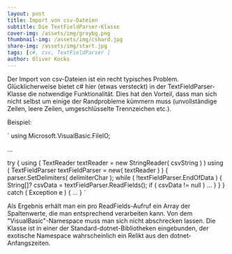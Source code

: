```yaml
---
layout: post
title: Import von csv-Dateien
subtitle: Die TextFieldParser-Klasse
cover-img: /assets/img/graybg.png
thumbnail-img: /assets/img/cshard.jpg
share-img: /assets/img/start.jpg
tags: [c#, csv, TextFieldParser ]
author: Oliver Kocks
---
```


Der Import von csv-Dateien ist ein recht typisches Problem. Glücklicherweise bietet c# hier (etwas versteckt) in der TextFieldParser-Klasse die notwendige Funktionalität. Dies hat den Vorteil, dass man sich
nicht selbst um einige der Randprobleme kümmern muss (unvollständige Zeilen, leere Zeilen, umgeschlüsselte Trennzeichen etc.).

Beispiel:

`
using Microsoft.VisualBasic.FileIO;

...

try
{
	using ( TextReader textReader = new StringReader( csvString ) )
    using ( TextFieldParser textFieldParser = new( textReader ) )
    {
		parser.SetDelimiters( delimiterChar );
        while ( !textFieldParser.EndOfData )
        {
			String[]? csvData = textFieldParser.ReadFields();
            if ( csvData != null )
				...
		}
	}
}
catch ( Exception e ) 
{
	...
}
`
         
Als Ergebnis erhält man ein pro ReadFields-Aufruf ein Array der Spaltenwerte, die man entsprechend verarbeiten kann.
Von dem "VisualBasic"-Namespace muss man sich nicht abschrecken lassen. Die Klasse ist in einer der Standard-dotnet-Bibliotheken eingebunden, der exotische Namespace wahrscheinlich ein Relikt aus den
dotnet-Anfangszeiten.		 


